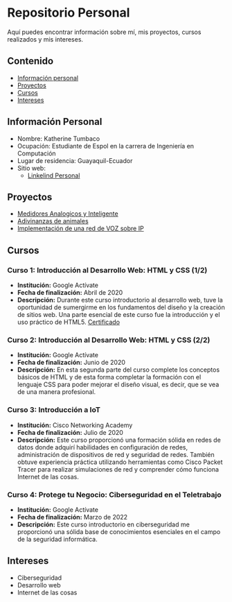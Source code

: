 # Repositorio Personal

Aquí puedes encontrar información sobre mí, mis proyectos, cursos realizados y mis intereses.

## Contenido

* [Información personal](#información-personal)
* [Proyectos](#proyectos)
* [Cursos](#cursos)
* [Intereses](#intereses)

## Información Personal

* Nombre: Katherine Tumbaco
* Ocupación: Estudiante de Espol en la carrera de Ingeniería en Computación
* Lugar de residencia: Guayaquil-Ecuador
* Sitio web: 
  * [Linkelind Personal](https://www.linkedin.com/in/katumbac/)
  
## Proyectos
* [Medidores Analogicos y Inteligente](https://github.com/katumbac/proyecto1_grupo11.git)
* [Adivinanzas de animales](https://github.com/katumbac/Proyecto06_ED_P2.git)
* [Implementación de una red de VOZ sobre IP](https://youtu.be/ipC09Juz4-k?si=E6_pUEa8MS9ACOXc)

## Cursos

### Curso 1: Introducción al Desarrollo Web: HTML y CSS (1/2) 

- **Institución:** Google Actívate
- **Fecha de finalización:** Abril de 2020
- **Descripción:** Durante este curso introductorio al desarrollo web, tuve la oportunidad de sumergirme en los fundamentos del diseño y la creación de sitios web. Una parte esencial de este curso fue la introducción y el uso práctico de HTML5.
  [Certificado](https://learndigital.withgoogle.com/activate/validate-certificate-code)

### Curso 2: Introducción al Desarrollo Web: HTML y CSS (2/2) 

- **Institución:** Google Actívate
- **Fecha de finalización:** Junio de 2020
- **Descripción:** En esta segunda parte del curso complete los conceptos básicos de HTML y de esta forma completar la formación con el lenguaje CSS para poder mejorar el diseño visual, es decir, que se vea de una manera profesional.

### Curso 3: Introducción a IoT

- **Institución:** Cisco Networking Academy
- **Fecha de finalización:** Julio de 2020
- **Descripción:** Este curso proporcionó una formación sólida en redes de datos donde adquirí habilidades en configuración de redes, administración de dispositivos de red y seguridad de redes. También obtuve experiencia práctica utilizando herramientas como Cisco Packet Tracer para realizar simulaciones de red y comprender cómo funciona Internet de las cosas.
  
### Curso 4: Protege tu Negocio: Ciberseguridad en el Teletrabajo

- **Institución:** Google Actívate
- **Fecha de finalización:** Marzo de 2022
- **Descripción:** Este curso introductorio en ciberseguridad me proporcionó una sólida base de conocimientos esenciales en el campo de la seguridad informática.

## Intereses

* Ciberseguridad
* Desarrollo web
* Internet de las cosas 

